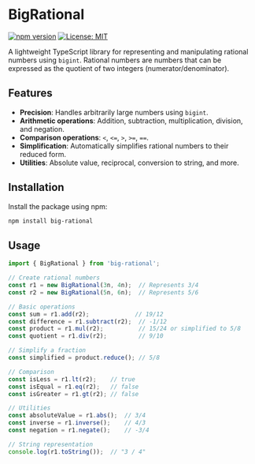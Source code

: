# BigRational

[![npm version](https://badge.fury.io/js/big-rational.svg)](https://badge.fury.io/js/big-rational)
[![License: MIT](https://img.shields.io/badge/License-MIT-yellow.svg)](https://opensource.org/licenses/MIT)

A lightweight TypeScript library for representing and manipulating rational numbers using `bigint`. Rational numbers are numbers that can be expressed as the quotient of two integers (numerator/denominator).

## Features

- **Precision**: Handles arbitrarily large numbers using `bigint`.
- **Arithmetic operations**: Addition, subtraction, multiplication, division, and negation.
- **Comparison operations**: `<`, `<=`, `>`, `>=`, `==`.
- **Simplification**: Automatically simplifies rational numbers to their reduced form.
- **Utilities**: Absolute value, reciprocal, conversion to string, and more.

## Installation

Install the package using npm:

```bash
npm install big-rational
```
## Usage
```typescript
import { BigRational } from 'big-rational';

// Create rational numbers
const r1 = new BigRational(3n, 4n);  // Represents 3/4
const r2 = new BigRational(5n, 6n);  // Represents 5/6

// Basic operations
const sum = r1.add(r2);             // 19/12
const difference = r1.subtract(r2);  // -1/12
const product = r1.mul(r2);          // 15/24 or simplified to 5/8
const quotient = r1.div(r2);         // 9/10

// Simplify a fraction
const simplified = product.reduce(); // 5/8

// Comparison
const isLess = r1.lt(r2);    // true
const isEqual = r1.eq(r2);   // false
const isGreater = r1.gt(r2); // false

// Utilities
const absoluteValue = r1.abs();  // 3/4
const inverse = r1.inverse();    // 4/3
const negation = r1.negate();    // -3/4

// String representation
console.log(r1.toString());  // "3 / 4"
```
